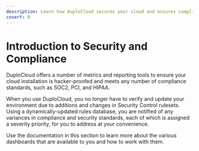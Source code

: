 ```yaml
---
description: Learn how DuploCloud secures your cloud and ensures compliance
coverY: 0
---
```


# Introduction to Security and Compliance

DuploCloud offers a number of metrics and reporting tools to ensure your cloud installation is hacker-proofed and meets any number of compliance standards, such as SOC2, PCI, and HIPAA.

When you use DuploCloud, you no longer have to verify and update your environment due to additions and changes in Security Control rulesets. Using a dynamically-updated rules database, you are notified of any variances in compliance and security standards, each of which is assigned a severity priority, for you to address at your convenience.

Use the documentation in this section to learn more about the various dashboards that are available to you and how to work with them.
